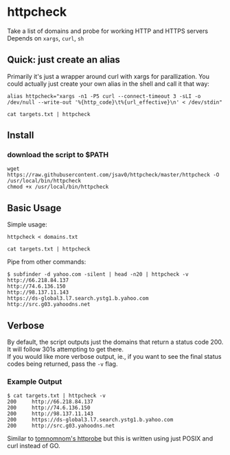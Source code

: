 # httpcheck
Take a list of domains and probe for working HTTP and HTTPS servers  
Depends on `xargs`, `curl`, `sh`  

## Quick: just create an alias
Primarily it's just a wrapper around curl with xargs for parallization. 
You could actually just create your own alias in the shell and call it that way:
```
alias httpcheck="xargs -n1 -P5 curl --connect-timeout 3 -sLI -o /dev/null --write-out '%{http_code}\t%{url_effective}\n' < /dev/stdin"

cat targets.txt | httpcheck
```

## Install
### download the script to $PATH
```
wget https://raw.githubusercontent.com/jsav0/httpcheck/master/httpcheck -O /usr/local/bin/httpcheck
chmod +x /usr/local/bin/httpcheck
```

## Basic Usage
Simple usage:  
```
httpcheck < domains.txt
```
```
cat targets.txt | httpcheck
```
Pipe from other commands:  
```
$ subfinder -d yahoo.com -silent | head -n20 | httpcheck -v
http://66.218.84.137
http://74.6.136.150
http://98.137.11.143
https://ds-global3.l7.search.ystg1.b.yahoo.com
http://src.g03.yahoodns.net
```

## Verbose
By default, the script outputs just the domains that return a status code 200. It will follow 301s attempting to get there.   
If you would like more verbose output, ie., if you want to see the final status codes being returned, pass the `-v` flag. 

### Example Output
```
$ cat targets.txt | httpcheck -v
200     http://66.218.84.137
200     http://74.6.136.150
200     http://98.137.11.143
200     https://ds-global3.l7.search.ystg1.b.yahoo.com
200     http://src.g03.yahoodns.net
```

Similar to [tomnomnom's httprobe](https://github.com/tomnomnom/httprobe) but this is written using just POSIX and curl instead of GO.
